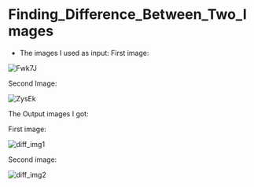 # Finding_Difference_Between_Two_Images

* The images I used as input:
First image:

![Fwk7J](https://user-images.githubusercontent.com/81233167/115963501-32df1180-a53d-11eb-91b5-ce5f164e02a5.jpg)

Second Image:

![ZysEk](https://user-images.githubusercontent.com/81233167/115963514-3ffc0080-a53d-11eb-9cc8-cedf33959814.jpg)

The Output images I got:

First image:

![diff_img1](https://user-images.githubusercontent.com/81233167/115963535-5ace7500-a53d-11eb-82d9-cd050d2e0361.png)

Second image:

![diff_img2](https://user-images.githubusercontent.com/81233167/115963543-64f07380-a53d-11eb-91ab-1583a0a38251.png)

